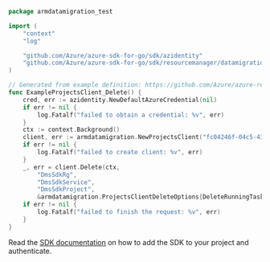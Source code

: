 ```go
package armdatamigration_test

import (
	"context"
	"log"

	"github.com/Azure/azure-sdk-for-go/sdk/azidentity"
	"github.com/Azure/azure-sdk-for-go/sdk/resourcemanager/datamigration/armdatamigration"
)

// Generated from example definition: https://github.com/Azure/azure-rest-api-specs/tree/main/specification/datamigration/resource-manager/Microsoft.DataMigration/stable/2021-06-30/examples/Projects_Delete.json
func ExampleProjectsClient_Delete() {
	cred, err := azidentity.NewDefaultAzureCredential(nil)
	if err != nil {
		log.Fatalf("failed to obtain a credential: %v", err)
	}
	ctx := context.Background()
	client, err := armdatamigration.NewProjectsClient("fc04246f-04c5-437e-ac5e-206a19e7193f", cred, nil)
	if err != nil {
		log.Fatalf("failed to create client: %v", err)
	}
	_, err = client.Delete(ctx,
		"DmsSdkRg",
		"DmsSdkService",
		"DmsSdkProject",
		&armdatamigration.ProjectsClientDeleteOptions{DeleteRunningTasks: nil})
	if err != nil {
		log.Fatalf("failed to finish the request: %v", err)
	}
}
```

Read the [SDK documentation](https://github.com/Azure/azure-sdk-for-go/blob/sdk%2Fresourcemanager%2Fdatamigration%2Farmdatamigration%2Fv1.0.0/sdk/resourcemanager/datamigration/armdatamigration/README.md) on how to add the SDK to your project and authenticate.
